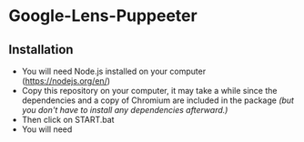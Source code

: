# Google-Lens-Puppeeter

## Installation

- You will need Node.js installed on your computer (https://nodejs.org/en/)
- Copy this repository on your computer, it may take a while since the dependencies and a copy of Chromium are included in the package *(but you don't have to install any dependencies afterward.)*
- Then click on START.bat
- You will need